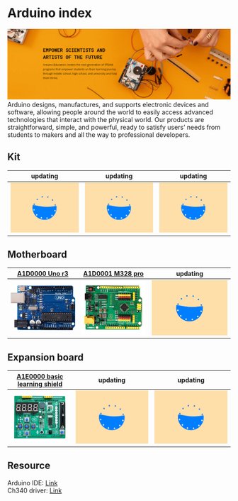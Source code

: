 # Arduino index
![Img](../../_static/arduino/arduino_index/1img.png) 
Arduino designs, manufactures, and supports electronic devices and software, allowing people around the world to easily access advanced technologies that interact with the physical world. Our products are straightforward, simple, and powerful, ready to satisfy users’ needs from students to makers and all the way to professional developers.  

## Kit
| updating | updating | updating |
| :--: | :--: | :--: |
| ![Img](../../_static/web_logo/updating.gif) | ![Img](../../_static/web_logo/updating.gif) | ![Img](../../_static/web_logo/updating.gif) |

## Motherboard
| [A1D0000 Uno r3](../A1D0000_uno_r3/A1D0000_uno_r3.md) | [A1D0001 M328 pro](../A1D0001_m328_pro/A1D0001_m328_pro.md) | updating |
| :--: | :--: | :--: |
| ![img](../../_static/arduino/A1D0000_uno_r3/8img.jpg) | ![img](../../_static/arduino/A1D0001_m328_pro/1img.jpg) | ![Img](../../_static/web_logo/updating.gif) |

## Expansion board
| [A1E0000 basic learning shield](../A1E0000_basic_learning_shield/A1E0000_basic_learning_shield.md) | updating | updating |
| :--: | :--: | :--: |
| ![img](../../_static/arduino/A1E0000_basic_learning_shield/1img.jpg) | ![Img](../../_static/web_logo/updating.gif) | ![Img](../../_static/web_logo/updating.gif) |

## Resource
Arduino IDE: [Link](../../arduino/arduino_ide/arduino_ide.md)   
Ch340 driver: [Link](../../common_resource/ch340_driver/ch340_driver.md)   

